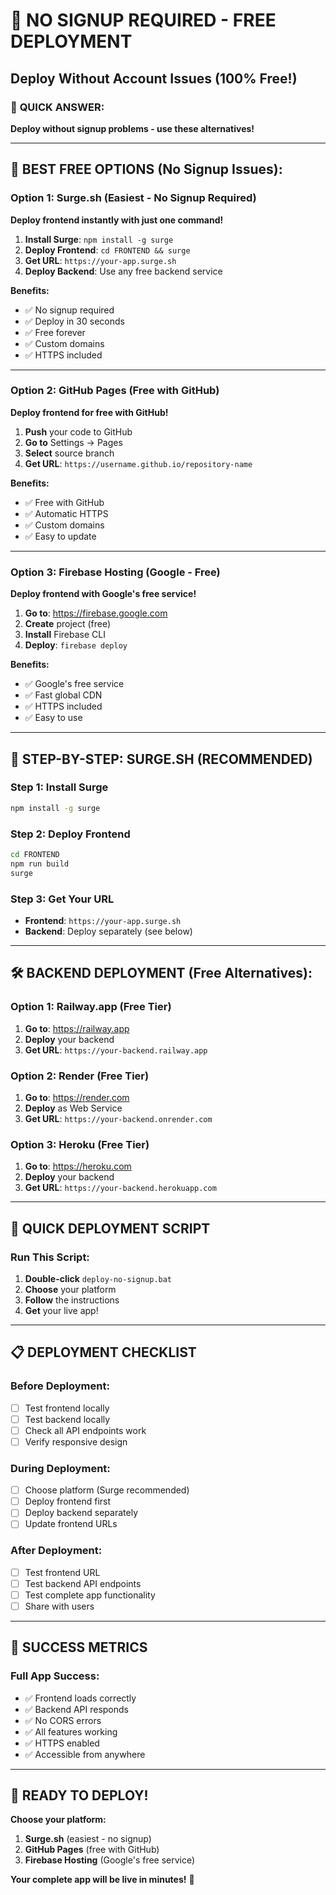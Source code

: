 # 🚀 NO SIGNUP REQUIRED - FREE DEPLOYMENT
## Deploy Without Account Issues (100% Free!)

### 🎯 **QUICK ANSWER:**
**Deploy without signup problems - use these alternatives!**

---

## 🌟 **BEST FREE OPTIONS (No Signup Issues):**

### **Option 1: Surge.sh (Easiest - No Signup Required)**
**Deploy frontend instantly with just one command!**

1. **Install Surge**: `npm install -g surge`
2. **Deploy Frontend**: `cd FRONTEND && surge`
3. **Get URL**: `https://your-app.surge.sh`
4. **Deploy Backend**: Use any free backend service

**Benefits:**
- ✅ No signup required
- ✅ Deploy in 30 seconds
- ✅ Free forever
- ✅ Custom domains
- ✅ HTTPS included

---

### **Option 2: GitHub Pages (Free with GitHub)**
**Deploy frontend for free with GitHub!**

1. **Push** your code to GitHub
2. **Go to** Settings → Pages
3. **Select** source branch
4. **Get URL**: `https://username.github.io/repository-name`

**Benefits:**
- ✅ Free with GitHub
- ✅ Automatic HTTPS
- ✅ Custom domains
- ✅ Easy to update

---

### **Option 3: Firebase Hosting (Google - Free)**
**Deploy frontend with Google's free service!**

1. **Go to**: https://firebase.google.com
2. **Create** project (free)
3. **Install** Firebase CLI
4. **Deploy**: `firebase deploy`

**Benefits:**
- ✅ Google's free service
- ✅ Fast global CDN
- ✅ HTTPS included
- ✅ Easy to use

---

## 🚀 **STEP-BY-STEP: SURGE.SH (RECOMMENDED)**

### **Step 1: Install Surge**
```bash
npm install -g surge
```

### **Step 2: Deploy Frontend**
```bash
cd FRONTEND
npm run build
surge
```

### **Step 3: Get Your URL**
- **Frontend**: `https://your-app.surge.sh`
- **Backend**: Deploy separately (see below)

---

## 🛠️ **BACKEND DEPLOYMENT (Free Alternatives):**

### **Option 1: Railway.app (Free Tier)**
1. **Go to**: https://railway.app
2. **Deploy** your backend
3. **Get URL**: `https://your-backend.railway.app`

### **Option 2: Render (Free Tier)**
1. **Go to**: https://render.com
2. **Deploy** as Web Service
3. **Get URL**: `https://your-backend.onrender.com`

### **Option 3: Heroku (Free Tier)**
1. **Go to**: https://heroku.com
2. **Deploy** your backend
3. **Get URL**: `https://your-backend.herokuapp.com`

---

## 🎯 **QUICK DEPLOYMENT SCRIPT**

### **Run This Script:**
1. **Double-click** `deploy-no-signup.bat`
2. **Choose** your platform
3. **Follow** the instructions
4. **Get** your live app!

---

## 📋 **DEPLOYMENT CHECKLIST**

### **Before Deployment:**
- [ ] Test frontend locally
- [ ] Test backend locally
- [ ] Check all API endpoints work
- [ ] Verify responsive design

### **During Deployment:**
- [ ] Choose platform (Surge recommended)
- [ ] Deploy frontend first
- [ ] Deploy backend separately
- [ ] Update frontend URLs

### **After Deployment:**
- [ ] Test frontend URL
- [ ] Test backend API endpoints
- [ ] Test complete app functionality
- [ ] Share with users

---

## 🎉 **SUCCESS METRICS**

### **Full App Success:**
- ✅ Frontend loads correctly
- ✅ Backend API responds
- ✅ No CORS errors
- ✅ All features working
- ✅ HTTPS enabled
- ✅ Accessible from anywhere

---

## 🚀 **READY TO DEPLOY!**

**Choose your platform:**
1. **Surge.sh** (easiest - no signup)
2. **GitHub Pages** (free with GitHub)
3. **Firebase Hosting** (Google's free service)

**Your complete app will be live in minutes!** 🎯
